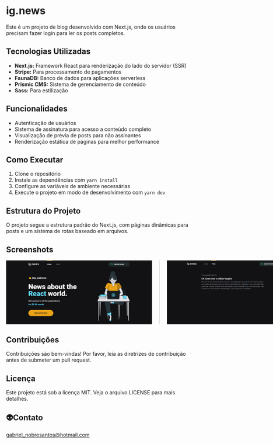# ig.news

Este é um projeto de blog desenvolvido com Next.js, onde os usuários precisam fazer login para ler os posts completos.

## Tecnologias Utilizadas

- **Next.js:** Framework React para renderização do lado do servidor (SSR)
- **Stripe:** Para processamento de pagamentos
- **FaunaDB:** Banco de dados para aplicações serverless
- **Prismic CMS:** Sistema de gerenciamento de conteúdo
- **Sass:** Para estilização

## Funcionalidades

- Autenticação de usuários
- Sistema de assinatura para acesso a conteúdo completo
- Visualização de prévia de posts para não assinantes
- Renderização estática de páginas para melhor performance

## Como Executar

1. Clone o repositório
2. Instale as dependências com `yarn install`
3. Configure as variáveis de ambiente necessárias
4. Execute o projeto em modo de desenvolvimento com `yarn dev`

## Estrutura do Projeto

O projeto segue a estrutura padrão do Next.js, com páginas dinâmicas para posts e um sistema de rotas baseado em arquivos.

## Screenshots

<div style="display: flex; justify-content: space-around;">
    <img src="./public/.github/Home.png" alt="Screenshot 1" width="400" style="border-right: 1px solid #ccc; padding-right: 20px;">
    <img src="./public/.github/Posts.png" alt="Screenshot 2" width="400" style="padding-left: 20px;">
</div>

## Contribuições

Contribuições são bem-vindas! Por favor, leia as diretrizes de contribuição antes de submeter um pull request.

## Licença

Este projeto está sob a licença MIT. Veja o arquivo LICENSE para mais detalhes.

## 👽Contato

gabriel_nobresantos@hotmail.com
